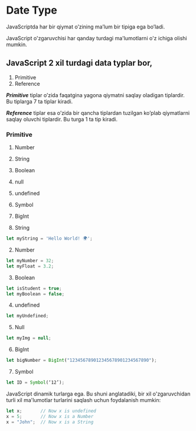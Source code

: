 # Date Type

JavaScriptda har bir qiymat o’zining ma’lum bir tipiga ega bo’ladi.

JavaScript o'zgaruvchisi har qanday turdagi ma'lumotlarni o'z ichiga olishi mumkin.

## JavaScript 2 xil turdagi data typlar bor,

1. Primitive
2. Reference

***Primitive*** tiplar o’zida faqatgina yagona qiymatni saqlay oladigan tiplardir. Bu tiplarga 7 ta tiplar kiradi.

***Reference*** tiplar esa o’zida bir qancha tiplardan tuzilgan ko’plab qiymatlarni saqlay oluvchi tiplardir. Bu turga 1 ta tip kiradi.

### Primitive

1. Number
2. String
3. Boolean
4. null
5. undefined
6. Symbol
7. BigInt

1. String

```javascript
let myString = 'Hello World! 🌍';
```

2. Number

```javascript
let myNumber = 32;
let myFloat = 3.2;
```

3. Boolean 

```javascript
let isStudent = true;
let myBoolean = false;
```

4. undefined 

```javascript
let myUndefined;
```

5. Null 

```javascript
let myImg = null;
```

6. BigInt

```javascript
let bigNumber = BigInt("123456789012345678901234567890");
```

7. Symbol

```javascript
let ID = Symbol(‘12’);
```

JavaScript dinamik turlarga ega. Bu shuni anglatadiki, bir xil o'zgaruvchidan turli xil ma'lumotlar turlarini saqlash uchun foydalanish mumkin:

```javascript
let x;       // Now x is undefined
x = 5;       // Now x is a Number
x = "John";  // Now x is a String
```